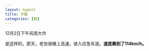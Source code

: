 ```yaml
---
layout: mypost
title: 开篇
categories: [猪]
---
```

12月2日下午风雨大作

是这样的，那天，老张骑猪上高速，驶入应急车道。**速度飙到了114km/h。**